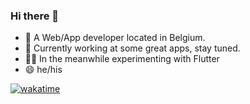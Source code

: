 ### Hi there 👋

- 💬 A Web/App developer located in Belgium.
- 🔭 Currently working at some great apps, stay tuned.
- 🧑‍🚀 In the meanwhile experimenting with Flutter
- 😄 he/his

[![wakatime](https://wakatime.com/badge/user/8fd64d05-2a0b-433e-b862-88c53af4efd4.svg)](https://wakatime.com/@8fd64d05-2a0b-433e-b862-88c53af4efd4)

<!--
**greifmatthias/greifmatthias** is a ✨ _special_ ✨ repository because its `README.md` (this file) appears on your GitHub profile.

Here are some ideas to get you started:

- 🔭 I’m currently working on ...
- 🌱 I’m currently learning ...
- 👯 I’m looking to collaborate on ...
- 🤔 I’m looking for help with ...
- 💬 Ask me about ...
- 📫 How to reach me: ...
- 😄 Pronouns: ...
- ⚡ Fun fact: ...
-->
